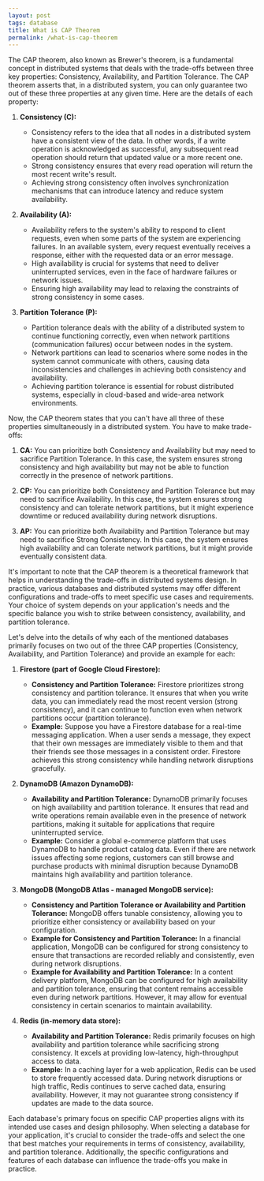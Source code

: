 ```yaml
---
layout: post
tags: database
title: What is CAP Theorem
permalink: /what-is-cap-theorem
---
```

The CAP theorem, also known as Brewer's theorem, is a fundamental concept in distributed systems that deals with the trade-offs between three key properties: Consistency, Availability, and Partition Tolerance. The CAP theorem asserts that, in a distributed system, you can only guarantee two out of these three properties at any given time. Here are the details of each property:

1. **Consistency (C):**
   - Consistency refers to the idea that all nodes in a distributed system have a consistent view of the data. In other words, if a write operation is acknowledged as successful, any subsequent read operation should return that updated value or a more recent one.
   - Strong consistency ensures that every read operation will return the most recent write's result.
   - Achieving strong consistency often involves synchronization mechanisms that can introduce latency and reduce system availability.

2. **Availability (A):**
   - Availability refers to the system's ability to respond to client requests, even when some parts of the system are experiencing failures. In an available system, every request eventually receives a response, either with the requested data or an error message.
   - High availability is crucial for systems that need to deliver uninterrupted services, even in the face of hardware failures or network issues.
   - Ensuring high availability may lead to relaxing the constraints of strong consistency in some cases.

3. **Partition Tolerance (P):**
   - Partition tolerance deals with the ability of a distributed system to continue functioning correctly, even when network partitions (communication failures) occur between nodes in the system.
   - Network partitions can lead to scenarios where some nodes in the system cannot communicate with others, causing data inconsistencies and challenges in achieving both consistency and availability.
   - Achieving partition tolerance is essential for robust distributed systems, especially in cloud-based and wide-area network environments.

Now, the CAP theorem states that you can't have all three of these properties simultaneously in a distributed system. You have to make trade-offs:

1. **CA:** You can prioritize both Consistency and Availability but may need to sacrifice Partition Tolerance. In this case, the system ensures strong consistency and high availability but may not be able to function correctly in the presence of network partitions.

2. **CP:** You can prioritize both Consistency and Partition Tolerance but may need to sacrifice Availability. In this case, the system ensures strong consistency and can tolerate network partitions, but it might experience downtime or reduced availability during network disruptions.

3. **AP:** You can prioritize both Availability and Partition Tolerance but may need to sacrifice Strong Consistency. In this case, the system ensures high availability and can tolerate network partitions, but it might provide eventually consistent data.

It's important to note that the CAP theorem is a theoretical framework that helps in understanding the trade-offs in distributed systems design. In practice, various databases and distributed systems may offer different configurations and trade-offs to meet specific use cases and requirements. Your choice of system depends on your application's needs and the specific balance you wish to strike between consistency, availability, and partition tolerance.

Let's delve into the details of why each of the mentioned databases primarily focuses on two out of the three CAP properties (Consistency, Availability, and Partition Tolerance) and provide an example for each:

1. **Firestore (part of Google Cloud Firestore):**
   - **Consistency and Partition Tolerance:** Firestore prioritizes strong consistency and partition tolerance. It ensures that when you write data, you can immediately read the most recent version (strong consistency), and it can continue to function even when network partitions occur (partition tolerance).
   - **Example:** Suppose you have a Firestore database for a real-time messaging application. When a user sends a message, they expect that their own messages are immediately visible to them and that their friends see those messages in a consistent order. Firestore achieves this strong consistency while handling network disruptions gracefully.

2. **DynamoDB (Amazon DynamoDB):**
   - **Availability and Partition Tolerance:** DynamoDB primarily focuses on high availability and partition tolerance. It ensures that read and write operations remain available even in the presence of network partitions, making it suitable for applications that require uninterrupted service.
   - **Example:** Consider a global e-commerce platform that uses DynamoDB to handle product catalog data. Even if there are network issues affecting some regions, customers can still browse and purchase products with minimal disruption because DynamoDB maintains high availability and partition tolerance.

3. **MongoDB (MongoDB Atlas - managed MongoDB service):**
   - **Consistency and Partition Tolerance or Availability and Partition Tolerance:** MongoDB offers tunable consistency, allowing you to prioritize either consistency or availability based on your configuration.
   - **Example for Consistency and Partition Tolerance:** In a financial application, MongoDB can be configured for strong consistency to ensure that transactions are recorded reliably and consistently, even during network disruptions.
   - **Example for Availability and Partition Tolerance:** In a content delivery platform, MongoDB can be configured for high availability and partition tolerance, ensuring that content remains accessible even during network partitions. However, it may allow for eventual consistency in certain scenarios to maintain availability.

4. **Redis (in-memory data store):**
   - **Availability and Partition Tolerance:** Redis primarily focuses on high availability and partition tolerance while sacrificing strong consistency. It excels at providing low-latency, high-throughput access to data.
   - **Example:** In a caching layer for a web application, Redis can be used to store frequently accessed data. During network disruptions or high traffic, Redis continues to serve cached data, ensuring availability. However, it may not guarantee strong consistency if updates are made to the data source.

Each database's primary focus on specific CAP properties aligns with its intended use cases and design philosophy. When selecting a database for your application, it's crucial to consider the trade-offs and select the one that best matches your requirements in terms of consistency, availability, and partition tolerance. Additionally, the specific configurations and features of each database can influence the trade-offs you make in practice.
